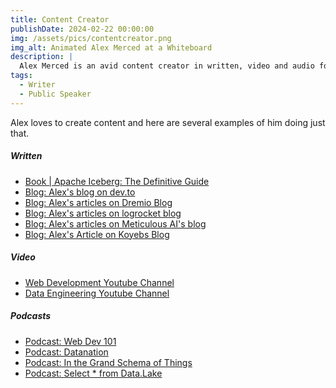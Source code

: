 ```yaml
---
title: Content Creator
publishDate: 2024-02-22 00:00:00
img: /assets/pics/contentcreator.png
img_alt: Animated Alex Merced at a Whiteboard
description: |
  Alex Merced is an avid content creator in written, video and audio forms.
tags:
  - Writer
  - Public Speaker
---
```


Alex loves to create content and here are several examples of him doing just that.

<h5>Written</h5>

- [Book | Apache Iceberg: The Definitive Guide](https://www.amazon.com/Apache-Iceberg-Functionality-Performance-Scalability/dp/1098148622/ref=sr_1_1?crid=12Q3SGOAGYYQ5&dib=eyJ2IjoiMSJ9.BH3TNrtNO2xH04WcgzKFTmF1M9iMn_ZvpRBjsDJThmNIF-8nVlEXtv1UhZcvTy48Xj3i28-cZNdNkYcDKm2lLFUuXd8qhKsFuJvBBHWHKiM.tyX4x0yObbMmK7OJleaFT1FVL6vN92Wcu4UD_uIHC34&dib_tag=se&keywords=apache+iceberg+the+definitive+guide&qid=1708610851&sprefix=apache+iceberg%2Caps%2C122&sr=8-1)
- [Blog: Alex's blog on dev.to](https://dev.to/alexmercedcoder)
- [Blog: Alex's articles on Dremio Blog](https://www.dremio.com/authors/alex-merced/)
- [Blog: Alex's articles on logrocket blog](https://blog.logrocket.com/author/alexmerced/)
- [Blog: Alex's articles on Meticulous AI's blog](https://www.meticulous.ai/author/alex-merced)
- [Blog: Alex's Article on Koyebs Blog](https://www.koyeb.com/tutorials/use-django-rest-framework-and-managed-postgres-to-build-an-api)

<h5>Video</h5>

- [Web Development Youtube Channel](https://www.youtube.com/@alexmercedcoder)
- [Data Engineering Youtube Channel](https://www.youtube.com/@alexmerceddata)

<h5>Podcasts</h5>

- [Podcast: Web Dev 101](https://open.spotify.com/show/04ZuSb96sicLYm9xb3NpXC?si=04266ebb39fd4132)
- [Podcast: Datanation](https://open.spotify.com/show/3KHzqR9eFW6bJ1Tqoh2juM?si=34e5af921f3546a0)
- [Podcast: In the Grand Schema of Things](https://open.spotify.com/show/1xjcqyShdg4DTF12nBf2ca?si=1b9d427655a24098)
- [Podcast: Select * from Data.Lake](https://open.spotify.com/show/5ewGS1AK1lBhn8B0NQHl1r?si=741bff820f594a78)
